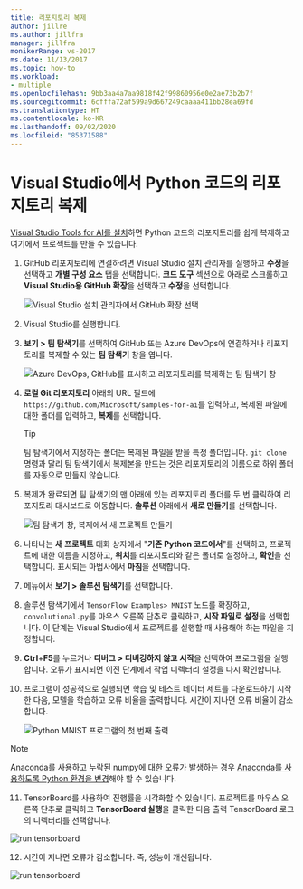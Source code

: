 ```yaml
---
title: 리포지토리 복제
author: jillre
ms.author: jillfra
manager: jillfra
monikerRange: vs-2017
ms.date: 11/13/2017
ms.topic: how-to
ms.workload:
- multiple
ms.openlocfilehash: 9bb3aa4a7aa9818f42f99860956e0e2ae73b2b7f
ms.sourcegitcommit: 6cfffa72af599a9d667249caaaa411bb28ea69fd
ms.translationtype: HT
ms.contentlocale: ko-KR
ms.lasthandoff: 09/02/2020
ms.locfileid: "85371588"
---
```

# <a name="clone-a-repository-of-python-code-in-visual-studio"></a>Visual Studio에서 Python 코드의 리포지토리 복제

[Visual Studio Tools for AI를 설치](installation.md)하면 Python 코드의 리포지토리를 쉽게 복제하고 여기에서 프로젝트를 만들 수 있습니다.

1. GitHub 리포지토리에 연결하려면 Visual Studio 설치 관리자를 실행하고 **수정**을 선택하고 **개별 구성 요소** 탭을 선택합니다. **코드 도구** 섹션으로 아래로 스크롤하고 **Visual Studio용 GitHub 확장**을 선택하고 **수정**을 선택합니다.

    ![Visual Studio 설치 관리자에서 GitHub 확장 선택](media/create-project-repo/installation-github-extension.png)

2. Visual Studio를 실행합니다.

3. **보기 > 팀 탐색기**를 선택하여 GitHub 또는 Azure DevOps에 연결하거나 리포지토리를 복제할 수 있는 **팀 탐색기** 창을 엽니다.

    ![Azure DevOps, GitHub를 표시하고 리포지토리를 복제하는 팀 탐색기 창](media/create-project-repo/team-explorer-devops.png)

4. **로컬 Git 리포지토리** 아래의 URL 필드에 `https://github.com/Microsoft/samples-for-ai`를 입력하고, 복제된 파일에 대한 폴더를 입력하고, **복제**를 선택합니다.

    > [!Tip]
    > 팀 탐색기에서 지정하는 폴더는 복제된 파일을 받을 특정 폴더입니다. `git clone` 명령과 달리 팀 탐색기에서 복제본을 만드는 것은 리포지토리의 이름으로 하위 폴더를 자동으로 만들지 않습니다.

5. 복제가 완료되면 팀 탐색기의 맨 아래에 있는 리포지토리 폴더를 두 번 클릭하여 리포지토리 대시보드로 이동합니다. **솔루션** 아래에서 **새로 만들기**를 선택합니다.

    ![팀 탐색기 창, 복제에서 새 프로젝트 만들기](media/create-project-repo/team-explorer-new-project.png)

6. 나타나는 **새 프로젝트** 대화 상자에서 "**기존 Python 코드에서**"를 선택하고, 프로젝트에 대한 이름을 지정하고, **위치**를 리포지토리와 같은 폴더로 설정하고, **확인**을 선택합니다. 표시되는 마법사에서 **마침**을 선택합니다.

7. 메뉴에서 **보기 > 솔루션 탐색기**를 선택합니다.

8. 솔루션 탐색기에서 `TensorFlow Examples> MNIST` 노드를 확장하고, `convolutional.py`를 마우스 오른쪽 단추로 클릭하고, **시작 파일로 설정**을 선택합니다. 이 단계는 Visual Studio에서 프로젝트를 실행할 때 사용해야 하는 파일을 지정합니다.

9. **Ctrl**+**F5**를 누르거나 **디버그 > 디버깅하지 않고 시작**을 선택하여 프로그램을 실행합니다. 오류가 표시되면 이전 단계에서 작업 디렉터리 설정을 다시 확인합니다.

10. 프로그램이 성공적으로 실행되면 학습 및 테스트 데이터 세트를 다운로드하기 시작한 다음, 모델을 학습하고 오류 비율을 출력합니다. 시간이 지나면 오류 비율이 감소합니다.

    ![Python MNIST 프로그램의 첫 번째 출력](media/create-project-repo/tensorflow-mnist-running.png)

   > [!NOTE]
   > Anaconda를 사용하고 누락된 numpy에 대한 오류가 발생하는 경우 [Anaconda를 사용하도록 Python 환경을 변경](../python/selecting-a-python-environment-for-a-project.md)해야 할 수 있습니다.

11. TensorBoard를 사용하여 진행률을 시각화할 수 있습니다. 프로젝트를 마우스 오른쪽 단추로 클릭하고 **TensorBoard 실행**을 클릭한 다음 출력 TensorBoard 로그의 디렉터리를 선택합니다.

   ![run tensorboard](media/create-project-repo/run-tensorboard.png)

12. 시간이 지나면 오류가 감소합니다. 즉, 성능이 개선됩니다.

   ![run tensorboard](media/create-project-repo/tensorboard.png)
